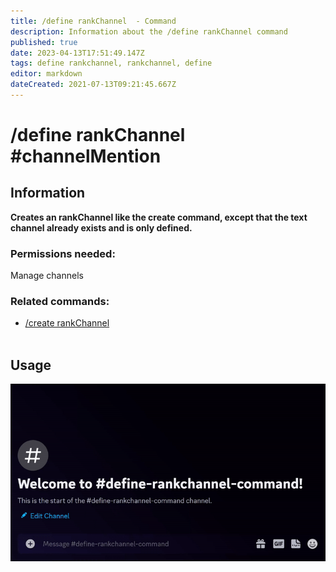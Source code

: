 ```yaml
---
title: /define rankChannel  - Command
description: Information about the /define rankChannel command
published: true
date: 2023-04-13T17:51:49.147Z
tags: define rankchannel, rankchannel, define
editor: markdown
dateCreated: 2021-07-13T09:21:45.667Z
---
```


# /define rankChannel #channelMention

## Information

**Creates an rankChannel like the create command, except that the text channel already exists and is only defined.**

### Permissions needed: 

Manage channels 

### Related commands:

-   [/create rankChannel](/en/commands/create/rankChannel/)  
     

## Usage

![](/new_define_rankchannel.gif)